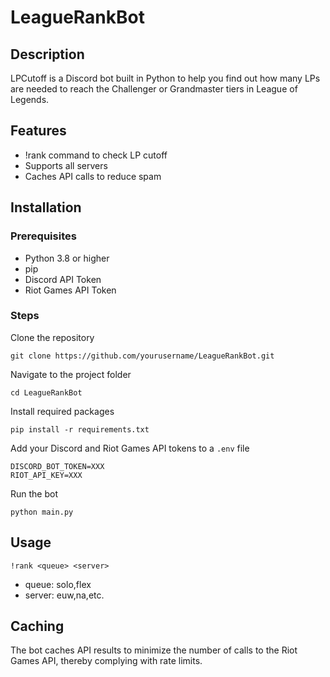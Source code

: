 # LeagueRankBot


## Description

LPCutoff is a Discord bot built in Python to help you find out how many LPs are needed to reach the Challenger or Grandmaster tiers in League of Legends.

## Features
- !rank command to check LP cutoff
- Supports all servers
- Caches API calls to reduce spam

## Installation
### Prerequisites
- Python 3.8 or higher
- pip
- Discord API Token
- Riot Games API Token
### Steps
Clone the repository
```
git clone https://github.com/yourusername/LeagueRankBot.git
```

Navigate to the project folder
```
cd LeagueRankBot
```

Install required packages
```
pip install -r requirements.txt
```
Add your Discord and Riot Games API tokens to a `.env` file
```
DISCORD_BOT_TOKEN=XXX
RIOT_API_KEY=XXX
```

Run the bot
```
python main.py
```

## Usage

`!rank <queue> <server>`
- queue: solo,flex
- server: euw,na,etc.

## Caching
The bot caches API results to minimize the number of calls to the Riot Games API, thereby complying with rate limits.
